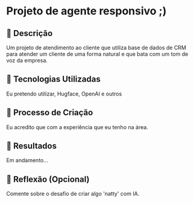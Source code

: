 # Projeto de agente responsivo ;)

## 📒 Descrição
Um projeto de atendimento ao cliente que utiliza base de dados de CRM para atender um cliente de uma forma natural e que bata com um tom de voz da empresa.

## 🤖 Tecnologias Utilizadas
Eu pretendo utilizar, Hugface, OpenAI e outros

## 🧐 Processo de Criação
Eu acredito que com a experiência que eu tenho na área.

## 🚀 Resultados
Em andamento...

## 💭 Reflexão (Opcional)
Comente sobre o desafio de criar algo 'natty' com IA.
